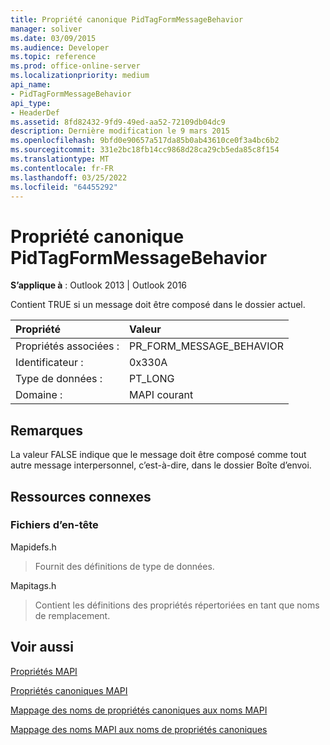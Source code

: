 ```yaml
---
title: Propriété canonique PidTagFormMessageBehavior
manager: soliver
ms.date: 03/09/2015
ms.audience: Developer
ms.topic: reference
ms.prod: office-online-server
ms.localizationpriority: medium
api_name:
- PidTagFormMessageBehavior
api_type:
- HeaderDef
ms.assetid: 8fd82432-9fd9-49ed-aa52-72109db04dc9
description: Dernière modification le 9 mars 2015
ms.openlocfilehash: 9bfd0e90657a517da85b0ab43610ce0f3a4bc6b2
ms.sourcegitcommit: 331e2bc18fb14cc9868d28ca29cb5eda85c8f154
ms.translationtype: MT
ms.contentlocale: fr-FR
ms.lasthandoff: 03/25/2022
ms.locfileid: "64455292"
---
```

# <a name="pidtagformmessagebehavior-canonical-property"></a>Propriété canonique PidTagFormMessageBehavior

  
  
**S’applique à** : Outlook 2013 | Outlook 2016 
  
Contient TRUE si un message doit être composé dans le dossier actuel. 
  
|Propriété|Valeur|
|:-----|:-----|
|Propriétés associées :  <br/> |PR_FORM_MESSAGE_BEHAVIOR  <br/> |
|Identificateur :  <br/> |0x330A  <br/> |
|Type de données :  <br/> |PT_LONG  <br/> |
|Domaine :  <br/> |MAPI courant  <br/> |
   
## <a name="remarks"></a>Remarques

La valeur FALSE indique que le message doit être composé comme tout autre message interpersonnel, c’est-à-dire, dans le dossier Boîte d’envoi. 
  
## <a name="related-resources"></a>Ressources connexes

### <a name="header-files"></a>Fichiers d’en-tête

Mapidefs.h
  
> Fournit des définitions de type de données.
    
Mapitags.h
  
> Contient les définitions des propriétés répertoriées en tant que noms de remplacement.
    
## <a name="see-also"></a>Voir aussi



[Propriétés MAPI](mapi-properties.md)
  
[Propriétés canoniques MAPI](mapi-canonical-properties.md)
  
[Mappage des noms de propriétés canoniques aux noms MAPI](mapping-canonical-property-names-to-mapi-names.md)
  
[Mappage des noms MAPI aux noms de propriétés canoniques](mapping-mapi-names-to-canonical-property-names.md)

